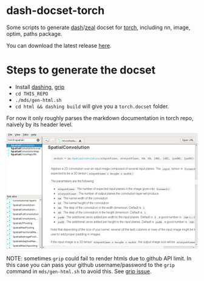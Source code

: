 
# dash-docset-torch
Some scripts to generate [dash](https://kapeli.com/dash)/[zeal](https://zealdocs.org/)
docset for [torch](http://torch.ch), including nn, image, optim, paths package.

You can download the latest release [here](https://github.com/ppwwyyxx/dash-docset-torch/releases).

# Steps to generate the docset
+ Install [dashing](https://github.com/technosophos/dashing#readme), [grip](https://github.com/joeyespo/grip)
+ `cd THIS_REPO`
+ `./mds/gen-html.sh`
+ `cd html && dashing build` will give you a `torch.docset` folder.

For now it only roughly parses the markdown documentation in torch repo, naively by its header level.

![screenshot](/screenshot.png)


NOTE: sometimes `grip` could fail to render htmls due to github API limit. In this case you can pass your github
username/password to the `grip` command in `mds/gen-html.sh` to avoid this.
See [grip issue](https://github.com/joeyespo/grip/issues/15).
